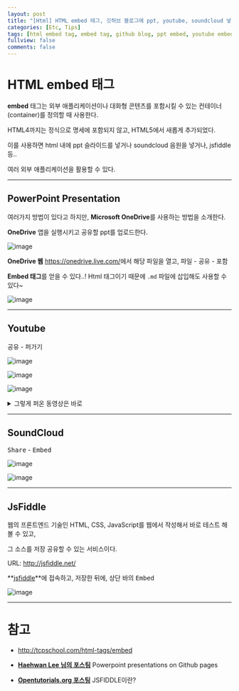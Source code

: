 ```yaml
---
layout: post
title: "[Html] HTML embed 태그, 깃허브 블로그에 ppt, youtube, soundcloud 넣기 "
categories: [Etc, Tips]
tags: [html embed tag, embed tag, github blog, ppt embed, youtube embed, soundcloud embed, jsfiddle embed]
fullview: false
comments: false
---
```


# **HTML embed 태그**

**embed** 태그는 외부 애플리케이션이나 대화형 콘텐츠를 포함시킬 수 있는 컨테이너(container)를 정의할 때 사용한다.

HTML4까지는 정식으로 명세에 포함되지 않고, HTML5에서 새롭게 추가되었다.

이를 사용하면 html 내에 ppt 슬라이드를 넣거나 soundcloud 음원을 넣거나, jsfiddle 등.. 

여러 외부 애플리케이션을 활용할 수 있다.

---

## PowerPoint Presentation

여러가지 방법이 있다고 하지만, **Microsoft OneDrive**를 사용하는 방법을 소개한다.

**OneDrive** 앱을 실행시키고 공유할 ppt를 업로드한다. 

![image](https://user-images.githubusercontent.com/84369912/130488962-4dda0654-5902-461a-9efc-e1b91b38df2d.png)

**OneDrive 웹** <https://onedrive.live.com/>에서 해당 파일을 열고, <kbd>파일</kbd> - <kbd>공유</kbd> - <kbd>포함</kbd>

**Embed 태그**를 얻을 수 있다..! Html 태그이기 때문에 `.md` 파일에 삽입해도 사용할 수 있다~

![image](https://user-images.githubusercontent.com/84369912/130488943-30cc19f8-1071-4d66-8f3a-1034664ce269.png)

---

## Youtube

<kbd>공유</kbd> - <kbd>퍼가기</kbd>

![image](https://user-images.githubusercontent.com/84369912/130490544-4a582b6b-e948-46f9-bf70-34d621b5faac.png)

![image](https://user-images.githubusercontent.com/84369912/130490635-6f99e138-5819-44f7-9732-e1ef316f9236.png)

![image](https://user-images.githubusercontent.com/84369912/130490750-397edf58-b512-47b2-a9a0-50ee66df410d.png)

<details>
<summary>그렇게 퍼온 동영상은 바로</summary>
<div markdown="1">

**sakeL의 노동요**다.

<iframe width="560" height="315" src="https://www.youtube.com/embed/TpPwI_Lo0YY" title="YouTube video player" frameborder="0" allow="accelerometer; autoplay; clipboard-write; encrypted-media; gyroscope; picture-in-picture" allowfullscreen></iframe>

> 근데 재생할 수 없다고 뜨는 이유는 무엇일까.. 저작권..?

</div>
</details>

---

## SoundCloud

<kbd>Share</kbd> - <kbd>Embed</kbd>

![image](https://user-images.githubusercontent.com/84369912/130489347-5b4cb35f-5403-44e9-a394-9f815eadecde.png)

![image](https://user-images.githubusercontent.com/84369912/130489441-f731fa93-84c4-4e8c-970e-703531e04f26.png)

---

## JsFiddle

웹의 프론트엔드 기술인 HTML, CSS, JavaScript를 웹에서 작성해서 바로 테스트 해볼 수 있고, 

그 소스를 저장 공유할 수 있는 서비스이다.

URL: <http://jsfiddle.net/>

**[jsfiddle](http://jsfiddle.net/)**에 접속하고, 저장한 뒤에, 상단 바의 <kbd>Embed</kbd>

![image](https://user-images.githubusercontent.com/84369912/130489952-3b54f9ac-874e-4bec-a3de-3ee195d163c4.png)

---

# 참고

- <http://tcpschool.com/html-tags/embed>

- **[Haehwan Lee 님의 포스팅](https://haehwan.github.io/posts/MD-PPT/ "Powerpoint presentations on Github pages")** Powerpoint presentations on Github pages

- **[Opentutorials.org 포스팅](https://opentutorials.org/course/128/2833 "JSFIDDLE이란?")** JSFIDDLE이란?